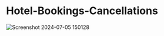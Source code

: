 # Hotel-Bookings-Cancellations
![Screenshot 2024-07-05 150128](https://github.com/Zeel-13/Hotel-Bookings-Cancellations/assets/136904394/70bf4e0a-a70b-4de6-a87b-d863172f8e98)
